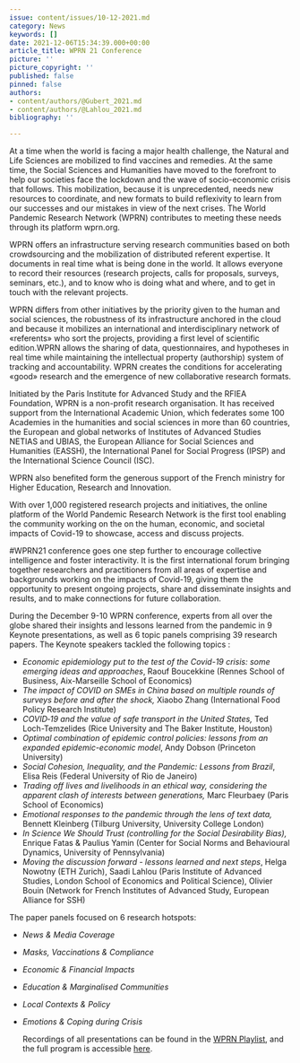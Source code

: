 ```yaml
---
issue: content/issues/10-12-2021.md
category: News
keywords: []
date: 2021-12-06T15:34:39.000+00:00
article_title: WPRN 21 Conference
picture: ''
picture_copyright: ''
published: false
pinned: false
authors:
- content/authors/@Gubert_2021.md
- content/authors/@Lahlou_2021.md
bibliography: ''

---
```

At a time when the world is facing a major health challenge, the Natural and Life Sciences are mobilized to find vaccines and remedies. At the same time, the Social Sciences and Humanities have moved to the forefront to help our societies face the lockdown and the wave of socio-economic crisis that follows. This mobilization, because it is unprecedented, needs new resources to coordinate, and new formats to build reflexivity to learn from our successes and our mistakes in view of the next crises. The World Pandemic Research Network (WPRN) contributes to meeting these needs through its platform wprn.org.

WPRN offers an infrastructure serving research communities based on both crowdsourcing and the mobilization of distributed referent expertise. It documents in real time what is being done in the world. It allows everyone to record their resources (research projects, calls for proposals, surveys, seminars, etc.), and to know who is doing what and where, and to get in touch with the relevant projects.

WPRN differs from other initiatives by the priority given to the human and social sciences, the robustness of its infrastructure anchored in the cloud and because it mobilizes an international and interdisciplinary network of «referents» who sort the projects, providing a first level of scientific edition.WPRN allows the sharing of data, questionnaires, and hypotheses in real time while maintaining the intellectual property (authorship) system of tracking and accountability. WPRN creates the conditions for accelerating «good» research and the emergence of new collaborative research formats.

Initiated by the Paris Institute for Advanced Study and the RFIEA Foundation, WPRN is a non-profit research organisation. It has received support from the International Academic Union, which federates some 100 Academies in the humanities and social sciences in more than 60 countries, the European and global networks of Institutes of Advanced Studies NETIAS and UBIAS, the European Alliance for Social Sciences and Humanities (EASSH), the International Panel for Social Progress (IPSP) and the International Science Council (ISC).

WPRN also benefited form the generous support of the French ministry for Higher Education, Research and Innovation.

With over 1,000 registered research projects and initiatives, the online platform of the World Pandemic Research Network is the first tool enabling the community working on the on the human, economic, and societal impacts of Covid-19 to showcase, access and discuss projects.

\#WPRN21 conference goes one step further to encourage collective intelligence and foster interactivity. It is the first international forum bringing together researchers and practitioners from all areas of expertise and backgrounds working on the impacts of Covid-19, giving them the opportunity to present ongoing projects, share and disseminate insights and results, and to make connections for future collaboration.

During the December 9-10 WPRN conference, experts from all over the globe shared their insights and lessons learned from the pandemic in 9 Keynote presentations, as well as 6 topic panels comprising 39 research papers. The Keynote speakers tackled the following topics :

* _Economic epidemiology put to the test of the Covid-19 crisis: some emerging ideas and approaches_, Raouf Boucekkine (Rennes School of Business, Aix-Marseille School of Economics)
* _The impact of COVID on SMEs in China based on multiple rounds of surveys before and after the shock,_ Xiaobo Zhang (International Food Policy Research Institute)
* _COVID‑19 and the value of safe transport in the United States,_ Ted Loch-Temzelides (Rice University and The Baker Institute, Houston)
* _Optimal combination of epidemic control policies: lessons from an expanded epidemic-economic model_, Andy Dobson (Princeton University)
* _Social Cohesion, Inequality, and the Pandemic: Lessons from Brazil_, Elisa Reis (Federal University of Rio de Janeiro)
* _Trading off lives and livelihoods in an ethical way, considering the apparent clash of interests between generations,_ Marc Fleurbaey (Paris School of Economics)
* _Emotional responses to the pandemic through the lens of text data,_ Bennett Kleinberg (Tilburg University, University College London)
* _In Science We Should Trust (controlling for the Social Desirability Bias),_ Enrique Fatas & Paulius Yamin (Center for Social Norms and Behavioural Dynamics, University of Pennsylvania)
* _Moving the discussion forward - lessons learned and next steps_, Helga Nowotny (ETH Zurich), Saadi Lahlou (Paris Institute of Advanced Studies, London School of Economics and Political Science), Olivier Bouin (Network for French Institutes of Advanced Study, European Alliance for SSH)

The paper panels focused on 6 research hotspots:

* _News & Media Coverage_
* _Masks, Vaccinations & Compliance_
* _Economic & Financial Impacts_
* _Education & Marginalised Communities_
* _Local Contexts & Policy_
* _Emotions & Coping during Crisis_

  Recordings of all presentations can be found in the [WPRN Playlist](https://www.youtube.com/playlist?list=PLLv_k1nsHewlD-pB7BCWsiQnNvb_NhPpO "WPRN Playlist"), and the full program is accessible [here](https://wprn.org/conference/ "WPRN 21 Program").